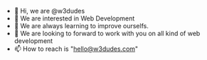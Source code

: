 - 👋 Hi, we are @w3dudes
- 👀 We are interested in Web Development
- 🌱 We are always learning to improve ourselfs.
- 💞️ We are looking to forward to work with you on all kind of web development
- 📫 How to reach is "hello@w3dudes.com"

<!---
w3dudes/w3dudes is a ✨ special ✨ repository because its `README.md` (this file) appears on your GitHub profile.
You can click the Preview link to take a look at your changes.
--->
